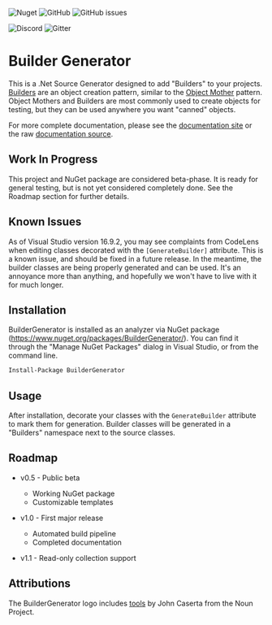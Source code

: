 ![Nuget](https://img.shields.io/nuget/dt/buildergenerator)
![GitHub](https://img.shields.io/github/license/melgrubb/buildergenerator)
![GitHub issues](https://img.shields.io/github/issues/melgrubb/buildergenerator)

![Discord](https://img.shields.io/discord/813785114722697258?logo=discord)
![Gitter](https://img.shields.io/gitter/room/melgrubb/buildergenerator?logo=gitter)


# Builder Generator #

This is a .Net Source Generator designed to add "Builders" to your projects. [Builders](https://en.wikipedia.org/wiki/Builder_pattern) are an object creation pattern, similar to the [Object Mother](https://martinfowler.com/bliki/ObjectMother.html) pattern. Object Mothers and Builders are most commonly used to create objects for testing, but they can be used anywhere you want "canned" objects.

For more complete documentation, please see the [documentation site](https://melgrubb.github.io/BuilderGenerator/) or the raw [documentation source](https://github.com/MelGrubb/BuilderGenerator/blob/main/docs/index.md).

## Work In Progress ##

This project and NuGet package are considered beta-phase. It is ready for general testing, but is not yet considered completely done. See the Roadmap section for further details.

## Known Issues ##

As of Visual Studio version 16.9.2, you may see complaints from CodeLens when editing classes decorated with the ```[GenerateBuilder]``` attribute. This is a known issue, and should be fixed in a future release. In the meantime, the builder classes are being properly generated and can be used. It's an annoyance more than anything, and hopefully we won't have to live with it for much longer.

## Installation ##

BuilderGenerator is installed as an analyzer via NuGet package (https://www.nuget.org/packages/BuilderGenerator/). You can find it through the "Manage NuGet Packages" dialog in Visual Studio, or from the command line.

```ps
Install-Package BuilderGenerator
```

## Usage ##

After installation, decorate your classes with the ```GenerateBuilder``` attribute to mark them for generation. Builder classes will be generated in a "Builders" namespace next to the source classes.

## Roadmap ##

- v0.5 - Public beta
  - Working NuGet package
  - Customizable templates

- v1.0 - First major release
  - Automated build pipeline
  - Completed documentation

- v1.1 - Read-only collection support

## Attributions ##

The BuilderGenerator logo includes [tools](https://thenounproject.com/term/tools/11192) by John Caserta from the Noun Project.
